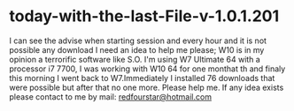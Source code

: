 # today-with-the-last-File-v-1.0.1.201
I can see the advise when starting session and every hour and it is not possible any download
I need an idea to help me please; W10 is in my opinion a terrorific software like S.O. I'm using W7 Ultimate 64 with a processor i7 7700, I was working with W10 64 for one monthat th and finaly this morning I went back to W7.Immediately I installed 76 downloads that were possible but after that no one more. Please help me.
If any idea exists please contact to me by mail:  redfourstar@hotmail.com 
